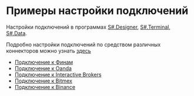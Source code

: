 # Примеры настройки подключений

Настройки подключений в программах [S\#.Designer](Designer.md), [S\#.Terminal](Terminal.md), [S\#.Data](Hydra.md). 

Подробно настройки подключений по средством различных коннекторов можно узнать [здесь](API_ConnectorsUIConfiguration.md)

- [Подключение к Финам](HydraConnectingFinam.md)
- [Подключение к Oanda](HydraConnectingOanda.md)
- [Подключение к Interactive Brokers](HydraConnectingIBTWS.md)
- [Подключение к Bitmex](HydraConnectingBitmex.md)
- [Подключение к Binance](HydraConnectingBinance.md)
